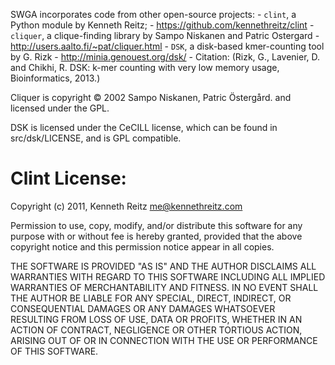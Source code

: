 SWGA incorporates code from other open-source projects:
     - `clint`, a Python module by Kenneth Reitz;
       - https://github.com/kennethreitz/clint
     - `cliquer`, a clique-finding library by Sampo Niskanen and Patric Ostergard
       - http://users.aalto.fi/~pat/cliquer.html
     - `DSK`, a disk-based kmer-counting tool by G. Rizk
       - http://minia.genouest.org/dsk/
       - Citation: (Rizk, G., Lavenier, D. and Chikhi, R. DSK: k-mer counting with very low memory usage, Bioinformatics, 2013.)

Cliquer is copyright © 2002 Sampo Niskanen, Patric Östergård. and licensed under the GPL.

DSK is licensed under the CeCILL license, which can be found in src/dsk/LICENSE, and is GPL compatible.

Clint License:
=======================

Copyright (c) 2011, Kenneth Reitz <me@kennethreitz.com>

Permission to use, copy, modify, and/or distribute this software for any
purpose with or without fee is hereby granted, provided that the above
copyright notice and this permission notice appear in all copies.

THE SOFTWARE IS PROVIDED "AS IS" AND THE AUTHOR DISCLAIMS ALL WARRANTIES
WITH REGARD TO THIS SOFTWARE INCLUDING ALL IMPLIED WARRANTIES OF
MERCHANTABILITY AND FITNESS. IN NO EVENT SHALL THE AUTHOR BE LIABLE FOR
ANY SPECIAL, DIRECT, INDIRECT, OR CONSEQUENTIAL DAMAGES OR ANY DAMAGES
WHATSOEVER RESULTING FROM LOSS OF USE, DATA OR PROFITS, WHETHER IN AN
ACTION OF CONTRACT, NEGLIGENCE OR OTHER TORTIOUS ACTION, ARISING OUT OF
OR IN CONNECTION WITH THE USE OR PERFORMANCE OF THIS SOFTWARE.


